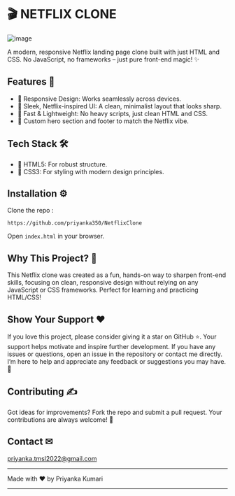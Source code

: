# 🎬 NETFLIX CLONE

![image](https://github.com/user-attachments/assets/7c725a96-63fe-4e25-beb3-69eb81d21b3a)

A modern, responsive Netflix landing page clone built with just HTML and CSS. No JavaScript, no frameworks – just pure front-end magic! ✨

## Features 🌟 

- 📱 Responsive Design: Works seamlessly across devices.
- 🎨 Sleek, Netflix-inspired UI: A clean, minimalist layout that looks sharp.
- 🚀 Fast & Lightweight: No heavy scripts, just clean HTML and CSS.
- 🌈 Custom hero section and footer to match the Netflix vibe.

## Tech Stack 🛠️ 
- 🧱 HTML5: For robust structure.
- 🎨 CSS3: For styling with modern design principles.

## Installation ⚙️ 

Clone the repo :
```
https://github.com/priyanka350/NetflixClone
```
Open ```index.html``` in your browser.

## Why This Project? 🤔
This Netflix clone was created as a fun, hands-on way to sharpen front-end skills, focusing on clean, responsive design without relying on any JavaScript or CSS frameworks. Perfect for learning and practicing HTML/CSS!

## Show Your Support ❤️
If you love this project, please consider giving it a star on GitHub ⭐. Your support helps motivate and inspire further development. If you have any issues or questions, open an issue in the repository or contact me directly. I’m here to help and appreciate any feedback or suggestions you may have. 🙌

## Contributing ✍️
Got ideas for improvements? Fork the repo and submit a pull request. Your contributions are always welcome! 🤝

## Contact ✉
priyanka.tmsl2022@gmail.com

---

Made with ❤️ by Priyanka Kumari 

---
